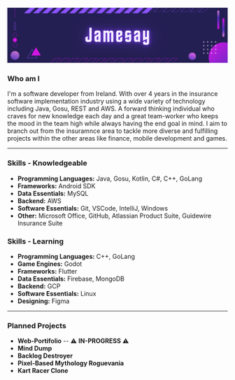 

![Cover](assets/Jamesay.png)

### Who am I

I'm a software developer from Ireland. With over 4 years in the insurance software implementation industry using a wide variety of technology including Java, Gosu, REST and AWS. A forward thinking individual who craves for new knowledge each day and a great team-worker who keeps the mood in the team high while always having the end goal in mind. I aim to branch out from the insuramnce area to tackle more diverse and fulfilling projects within the other areas like finance, mobile development and games.

-------------
### Skills - Knowledgeable
- **Programming Languages:** Java, Gosu, Kotlin, C#, C++, GoLang
- **Frameworks:** Android SDK
- **Data Essentials:** MySQL
- **Backend:** AWS
- **Software Essentials:** Git, VSCode, IntelliJ, Windows
- **Other:** Microsoft Office, GitHub, Atlassian Product Suite, Guidewire Insurance Suite

### Skills - Learning
- **Programming Languages:** C++, GoLang
- **Game Engines:** Godot
- **Frameworks:** Flutter
- **Data Essentials:** Firebase, MongoDB
- **Backend:** GCP
- **Software Essentials:** Linux
- **Designing:** Figma

-------------
### Planned Projects

- **Web-Portifolio** -- ⚠️ **IN-PROGRESS** ⚠️
- **Mind Dump**
- **Backlog Destroyer**
- **Pixel-Based Mythology Roguevania**
- **Kart Racer Clone**
